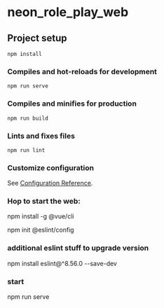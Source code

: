 # neon_role_play_web

## Project setup
```
npm install
```

### Compiles and hot-reloads for development
```
npm run serve
```

### Compiles and minifies for production
```
npm run build
```

### Lints and fixes files
```
npm run lint
```

### Customize configuration
See [Configuration Reference](https://cli.vuejs.org/config/).


### Hop to start the web:

npm install -g @vue/cli

npm init @eslint/config
### additional eslint stuff to upgrade version
npm install eslint@^8.56.0 --save-dev


### start 
npm run serve

